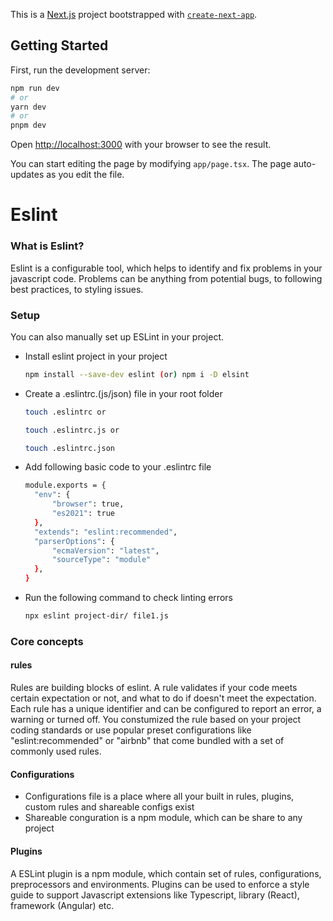 This is a [Next.js](https://nextjs.org/) project bootstrapped with [`create-next-app`](https://github.com/vercel/next.js/tree/canary/packages/create-next-app).

## Getting Started

First, run the development server:

```bash
npm run dev
# or
yarn dev
# or
pnpm dev
```

Open [http://localhost:3000](http://localhost:3000) with your browser to see the result.

You can start editing the page by modifying `app/page.tsx`. The page auto-updates as you edit the file.

# Eslint

### What is Eslint?

Eslint is a configurable tool, which helps to identify and fix problems in your javascript code. Problems can be anything from potential bugs, to following best practices, to styling issues.

### Setup

You can also manually set up ESLint in your project.

- Install eslint project in your project
  ```bash
  npm install --save-dev eslint (or) npm i -D elsint
  ```
- Create a .eslintrc.(js/json) file in your root folder

  ```bash
  touch .eslintrc or

  touch .eslintrc.js or

  touch .eslintrc.json
  ```

- Add following basic code to your .eslintrc file
  ```bash
  module.exports = {
    "env": {
        "browser": true,
        "es2021": true
    },
    "extends": "eslint:recommended",
    "parserOptions": {
        "ecmaVersion": "latest",
        "sourceType": "module"
    },
  }
  ```
- Run the following command to check linting errors
  ```bash
  npx eslint project-dir/ file1.js
  ```

### Core concepts

#### rules

Rules are building blocks of eslint. A rule validates if your code meets certain expectation or not, and what to do if doesn't meet the expectation.
Each rule has a unique identifier and can be configured to report an error, a warning or turned off. You constumized the rule based on your project coding standards or use popular preset configurations like "eslint:recommended" or "airbnb" that come bundled with a set of commonly used rules.

#### Configurations

- Configurations file is a place where all your built in rules, plugins, custom rules and shareable configs exist
- Shareable conguration is a npm module, which can be share to any project

#### Plugins

A ESLint plugin is a npm module, which contain set of rules, configurations, preprocessors and environments. Plugins can be used to enforce a style guide to support Javascript extensions like Typescript, library (React), framework (Angular) etc.
